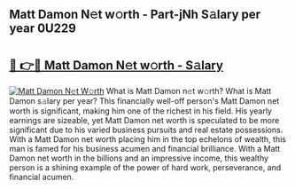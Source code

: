 ## Matt Damon N𝚎t w𝚘rth - Part-jNh S𝚊lary per year 0U229

# <h2><a href="http://gc36enm.nevu.top/?p=Matt+Damon">🔗 👉🔴 Matt Damon N𝚎t w𝚘rth - S𝚊lary</a></h2>

[![Matt Damon N𝚎t W𝚘rth](https://i.imgur.com/Oavwk0R.jpeg)](http://gc36enm.nevu.top/?p=Matt+Damon)
What is Matt Damon n𝚎t w𝚘rth? What is Matt Damon s𝚊lary per year?
This financially well-off person's Matt Damon net worth is significant, making him one of the richest in his field. His yearly earnings are sizeable, yet Matt Damon net worth is speculated to be more significant due to his varied business pursuits and real estate possessions. With a Matt Damon net worth placing him in the top echelons of wealth, this man is famed for his business acumen and financial brilliance. With a Matt Damon net worth in the billions and an impressive income, this wealthy person is a shining example of the power of hard work, perseverance, and financial acumen.
